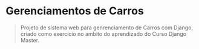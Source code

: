 # Gerenciamentos de Carros


> Projeto de sistema web para genrenciamento de Carros com Django, criado como exercício no ambito do aprendizado do Curso Django Master.
